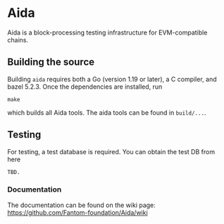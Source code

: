 # Aida

Aida is a block-processing testing infrastructure for EVM-compatible chains.

## Building the source

Building `aida` requires both a Go (version 1.19 or later), a C compiler, and bazel 5.2.3. Once the dependencies are installed, run

```shell
make
```
which builds all Aida tools. The aida tools can be found in ```build/...```.

## Testing 

For testing, a test database is required. You can obtain the test DB from here
```
TBD.
```

### Documentation

The documentation can be found on the wiki page:
https://github.com/Fantom-foundation/Aida/wiki
